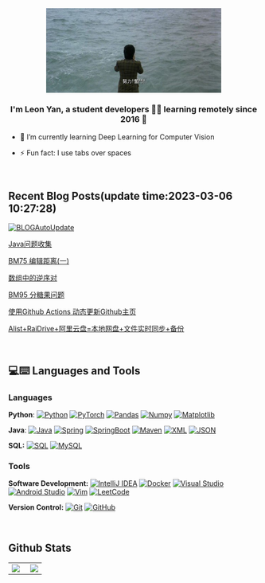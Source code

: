 <div align="center">
<img src="struggle.jpg" align="center" style="width: 70%" />
</div>  
  

### <div align="center">I'm Leon Yan, a student developers 👨‍💻 learning remotely since 2016 🚀</div>  
  

- 🌱 I’m currently learning Deep Learning for Computer Vision  
  

- ⚡ Fun fact: I use tabs over spaces  

<br/>  

## Recent Blog Posts(update time:2023-03-06 10:27:28)
[![BLOGAutoUpdate](https://github.com/leonyan18/leonyan18/actions/workflows/main.yml/badge.svg)](https://github.com/leonyan18/leonyan18/actions/workflows/main.yml)

[Java问题收集](http://dawnchannel.tech/2023/02/20/JavaProblem/)

[BM75 编辑距离(一)](http://dawnchannel.tech/2023/01/06/BM75/)

[数组中的逆序对](http://dawnchannel.tech/2023/01/01/BM20/)

[BM95 分糖果问题](http://dawnchannel.tech/2022/12/30/BM95/)

[使用Github Actions 动态更新Github主页](http://dawnchannel.tech/2022/12/29/GetRecentBlog/)

[Alist+RaiDrive+阿里云盘&#x3D;本地网盘+文件实时同步+备份](http://dawnchannel.tech/2022/12/28/local_sync/)


<br/>

## 💻:keyboard: Languages and Tools 

### Languages

  **Python**:
  [![Python](https://img.shields.io/badge/-Python-black?style=flat&logo=python&link=https://github.com/leonyan18/Python-AWS-TradingAI)](https://github.com/leonyan18/Python-AWS-TradingAI)
  [![PyTorch](https://img.shields.io/badge/-PyTorch-EE4C2C?style=flat&logo=PyTorch&logoColor=white&link=https://github.com/leonyan18/Python-AWS-TradingAI)](https://github.com/leonyan18/Python-AWS-TradingAI)
  [![Pandas](https://img.shields.io/badge/-Pandas-150458?style=flat&logo=Pandas&link=https://github.com/leonyan18/Python-AWS-TradingAI)](https://github.com/leonyan18/Python-AWS-TradingAI)
  [![Numpy](https://img.shields.io/badge/-Numpy-lightgray?style=flat&logo=Numpy&logoColor=white&link=https://github.com/leonyan18/Python-AWS-TradingAI)](https://github.com/leonyan18/Python-AWS-TradingAI)
  [![Matplotlib](https://img.shields.io/badge/-Matplotlib-black?style=flat&logo=Matplotlib&logoColor=white&link=https://github.com/leonyan18/Python-AWS-TradingAI)](https://github.com/leonyan18/Python-AWS-TradingAI)

  **Java**: 
  [![Java](https://img.shields.io/badge/Java-orange?style=flat&logo=java&logoColor=white&link=https://github.com/leonyan18/OOP-JAVA-and-Android-App-Developer)](https://github.com/leonyan18/OOP-JAVA-and-Android-App-Developer) 
  [![Spring](https://img.shields.io/badge/-Spring-lightgray?style=flat&logo=spring&link=https://github.com/leonyan18/Java-Web-Developer)](https://github.com/leonyan18/Java-Web-Developer)
  [![SpringBoot](https://img.shields.io/badge/-Springboot-black?style=flat&logo=springboot&link=https://github.com/leonyan18/Java-Web-Developer)](https://github.com/leonyan18/Java-Web-Developer)
  [![Maven](https://img.shields.io/badge/Maven-C71A36?style=flat&logo=apache-maven&link=hhttps://github.com/leonyan18/Java-Web-Developer)](https://github.com/leonyan18/Java-Web-Developer) 
  [![XML](https://img.shields.io/badge/-XML-orange?style=flat&logo=xml&link=https://github.com/leonyan18/Java-Web-Developer)](https://github.com/leonyan18/Java-Web-Developer)
  [![JSON](https://img.shields.io/badge/-JSON-lightgray?style=flat&logo=json&link=https://github.com/leonyan18/Java-Web-Developer)](https://github.com/leonyan18/Java-Web-Developer)

  **SQL:**
  [![SQL](https://img.shields.io/badge/-SQL-orange?style=flat&logo=sql&link=https://github.com/leonyan18)](https://github.com/leonyan18)
  [![MySQL](https://img.shields.io/badge/-MySQL-lightgray?style=flat&logo=mysql&link=https://github.com/leonyan18)](https://github.com/leonyan18)

### Tools

**Software Development:**
[![IntelliJ IDEA](https://img.shields.io/badge/-red?style=flat&logo=IntelliJ-IDEA&logoColor=white&link=https://github.com/leonyan18 "IntelliJ IDEA")](https://github.com/leonyan18)
[![Docker](https://img.shields.io/badge/-2496ED?style=flat&logo=Docker&logoColor=white&link=https://github.com/leonyan18 "Docker")](https://github.com/leonyan18)
[![Visual Studio](https://img.shields.io/badge/-007ACC?style=flat&logo=Visual-Studio-Code&logoColor=white&link=https://github.com/leonyan18 "Visual Studio")](https://github.com/leonyan18)
[![Android Studio](https://img.shields.io/badge/-3DDC84?style=flat&logo=Android-Studio&logoColor=white&link=https://github.com/leonyan18 "Android Studio" )](https://github.com/leonyan18)
[![Vim](https://img.shields.io/badge/-019733?style=flat&logo=Vim&logoColor=white&link=https://github.com/leonyan18 "Vim")](https://github.com/leonyan18)
[![LeetCode](https://img.shields.io/badge/-02569B?style=flat&logo=leetCode&logoColor=white&link=https://github.com/leonyan18 "LeetCode")](https://github.com/leonyan18)

**Version Control:**
[![Git](https://img.shields.io/badge/-Git-black?style=flat&logo=git&link=https://github.com/leonyan18)](https://github.com/leonyan18) 
[![GitHub](https://img.shields.io/badge/-GitHub-181717?style=flat&logo=github&link=https://github.com/leonyan18)](https://github.com/leonyan18)
  

<br/>  


## Github Stats  
<table><tr><td valign="top" width="55%">

<img src="https://github-readme-stats.vercel.app/api?username=leonyan18&show_icons=true&count_private=true&hide_border=true" align="left" style="width: 100%;" />

</td><td valign="top" width="45%">

<img src="https://github-readme-stats.vercel.app/api/top-langs/?username=leonyan18&hide_border=true&layout=compact" align="right" style="width: 100%" />


</td></tr></table>  

<br/>  
